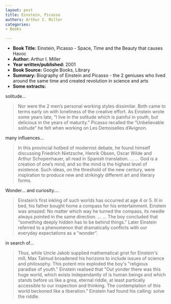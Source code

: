 ```yaml
---
layout: post
title: Einstein, Picasso
authors: Arthur I. Miller
categories:
- Books

---
```



- **Book Title:** Einstein, Picasso - Space, Time and the Beauty that causes Havoc
- **Author:** Arthur I. Miller
- **Year written/published:** 2001
- **Book Source:** Google Books, Library
- **Summary:** Biography of Einstein and Picasso - the 2 geniuses who lived around the same time and created revolution in science and arts
- **Some extracts:**

solitude…

> Nor were the 2 men’s personal working styles dissimilar. Both came to terms early on with loneliness of the creative effort. As Einstein wrote some years late, “I live in the solitude which is painful in youth, but delicious in the years of maturity.” Picasso recalled the “Unbelievable solitude” he felt when working on Les Demoiselles d’Avignon.

many influences…

> In this provincial hotbed of modernist debate, he found himself discussing Friedrich Nietzsche, Henrik Obsen, Oscar Wilde and Arthur Schopenhauer, all read in Spanish translation. … … God is a creation of one’s mind, and so the mind is the highest level of existence. Such ideas, on the threshold of the new century, were inspiration to produce new and strikingly different art and literary forms.

Wonder... and curiosity....

> Einstein’s first inkling of such worlds has occurred at age 4 or 5. Ill in bed, his father bought home a compass for his entertainment. Einstein was amazed: No matter which way he turned the compass, its needle always pointed in the same direction. … … The boy concluded that “something deeply hidden has to be behind things.” Later Einstein referred to a phenomenon that dramatically conflicts with our everyday expectations as a “wonder”.

in search of...

> Thus, while Uncle Jakob supplied mathematical grist for Einstein's mill, Max Talmud broadened his horizons to include issues of science and philosophy. This potent mix exploded the boy's "religious paradise of youth." Einstein realised that "Out yonder there was this huge world, which exists independantly of is human beings and which stands before us like a grea, eternal riddle, at least partically accessible to our inspection and thinking. The contemplation of this world beckoned like a liberation." Einstein had found his calling: solve the riddle.
